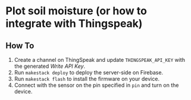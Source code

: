 # Plot soil moisture (or how to integrate with Thingspeak)

## How To
1. Create a channel on ThingSpeak and update `THINGSPEAK_API_KEY` with the generated *Write API Key*.
2. Run `makestack deploy` to deploy the server-side on Firebase.
3. Run `makestack flash` to install the firmware on your device.
4. Connect with the sensor on the pin specified in `pin` and turn on the device.
